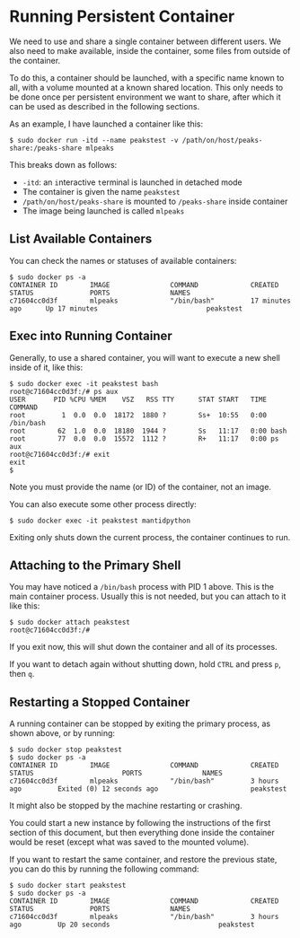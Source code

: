 Running Persistent Container
============================

We need to use and share a single container between different users. We also
need to make available, inside the container, some files from outside of the
container.

To do this, a container should be launched, with a specific name known to all,
with a volume mounted at a known shared location. This only needs to be done
once per persistent environment we want to share, after which it can be used
as described in the following sections.

As an example, I have launched a container like this:
```
$ sudo docker run -itd --name peakstest -v /path/on/host/peaks-share:/peaks-share mlpeaks
```
This breaks down as follows:
- `-itd`: an `i`nteractive `t`erminal is launched in `d`etached mode
- The container is given the name `peakstest`
- `/path/on/host/peaks-share` is mounted to `/peaks-share` inside container
- The image being launched is called `mlpeaks`


List Available Containers
-------------------------

You can check the names or statuses of available containers:
```
$ sudo docker ps -a
CONTAINER ID        IMAGE               COMMAND             CREATED             STATUS              PORTS               NAMES
c71604cc0d3f        mlpeaks             "/bin/bash"         17 minutes ago      Up 17 minutes                           peakstest
```


Exec into Running Container
---------------------------

Generally, to use a shared container, you will want to execute a new shell
inside of it, like this:
```
$ sudo docker exec -it peakstest bash
root@c71604cc0d3f:/# ps aux
USER       PID %CPU %MEM    VSZ   RSS TTY      STAT START   TIME COMMAND
root         1  0.0  0.0  18172  1880 ?        Ss+  10:55   0:00 /bin/bash
root        62  1.0  0.0  18180  1944 ?        Ss   11:17   0:00 bash
root        77  0.0  0.0  15572  1112 ?        R+   11:17   0:00 ps aux
root@c71604cc0d3f:/# exit
exit
$ 
```
Note you must provide the name (or ID) of the container, not an image.

You can also execute some other process directly:
```
$ sudo docker exec -it peakstest mantidpython
```

Exiting only shuts down the current process, the container continues to run.


Attaching to the Primary Shell
------------------------------

You may have noticed a `/bin/bash` process with PID 1 above. This is the main
container process. Usually this is not needed, but you can attach to it like
this:

```
$ sudo docker attach peakstest
root@c71604cc0d3f:/# 
```
If you exit now, this will shut down the container and all of its processes.

If you want to detach again without shutting down, hold `CTRL` and press `p`,
then `q`.


Restarting a Stopped Container
------------------------------

A running container can be stopped by exiting the primary process, as shown
above, or by running:
```
$ sudo docker stop peakstest
$ sudo docker ps -a
CONTAINER ID        IMAGE               COMMAND             CREATED             STATUS                      PORTS               NAMES
c71604cc0d3f        mlpeaks             "/bin/bash"         3 hours ago         Exited (0) 12 seconds ago                       peakstest
```
It might also be stopped by the machine restarting or crashing.

You could start a new instance by following the instructions of the first
section of this document, but then everything done inside the container would
be reset (except what was saved to the mounted volume).

If you want to restart the same container, and restore the previous state, you
can do this by running the following command:
```
$ sudo docker start peakstest
$ sudo docker ps -a
CONTAINER ID        IMAGE               COMMAND             CREATED             STATUS              PORTS               NAMES
c71604cc0d3f        mlpeaks             "/bin/bash"         3 hours ago         Up 20 seconds                           peakstest
```
